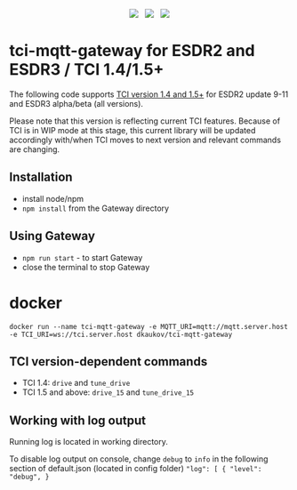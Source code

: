 <p align="center">
<img src="https://img.shields.io/github/last-commit/dkaukov/tci-mqtt-gateway/main?style=for-the-badge" />
&nbsp;
<img src="https://img.shields.io/github/workflow/status/dkaukov/tci-mqtt-gateway/Node.js CI?style=for-the-badge" />
&nbsp;
<img src="https://img.shields.io/github/license/dkaukov/tci-mqtt-gateway.svg?style=for-the-badge" />
</p>

# tci-mqtt-gateway for ESDR2 and ESDR3 / TCI 1.4/1.5+

The following code supports [TCI version 1.4 and 1.5+](https://github.com/ExpertSDR3/TCI) for ESDR2 update 9-11 and ESDR3 alpha/beta (all versions). 

Please note that this version is reflecting current TCI features. Because of TCI is in WIP mode at this stage, this current library will be updated accordingly with/when TCI moves to next version and relevant commands are changing.
 
## Installation
* install node/npm
* `npm install` from the Gateway directory 

## Using Gateway
* `npm run start` - to start Gateway
*  close the terminal to stop Gateway

# docker
`docker run --name tci-mqtt-gateway -e MQTT_URI=mqtt://mqtt.server.host -e TCI_URI=ws://tci.server.host dkaukov/tci-mqtt-gateway`

## TCI version-dependent commands

* TCI 1.4: `drive` and `tune_drive`
* TCI 1.5 and above: `drive_15` and `tune_drive_15`

## Working with log output
Running log is located in working directory.

To disable log output on console, change `debug` to `info` in the following section of default.json (located in config folder)
`
"log": [
    {
      "level": "debug",
    }
`
